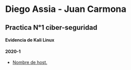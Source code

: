 # Diego Assia - Juan Carmona
## Practica N°1 ciber-seguridad
#### Evidencia de Kali Linux




#### 2020-1
- [Nombre de host.](https://github.com/DaaGeney/Laboratorio1-Ciber/blob/master/Evidencias%20Kali%20Linux/Nombre%20de%20host/README.md)
